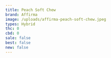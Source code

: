 ```yaml
---
title: Peach Soft Chew
brand: Affirma
image: /uploads/affirma-peach-soft-chew.jpeg
types: Hybrid
thc: 0
cbd: 0
sale: false
best: false
new: false
---
```

